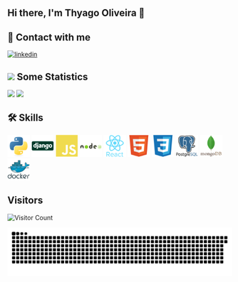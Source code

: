 ## Hi there, I'm Thyago Oliveira 👋

<!--
**ThyagOliveira/ThyagOliveira** is a ✨ _special_ ✨ repository because its `README.md` (this file) appears on your GitHub profile.

Here are some ideas to get you started:

- 🔭 I’m currently working on ...
- 🌱 I’m currently learning ...
- 👯 I’m looking to collaborate on ...
- 🤔 I’m looking for help with ...
- 💬 Ask me about ...
- 📫 How to reach me: ...
- 😄 Pronouns: ...
- ⚡ Fun fact: ...
-->

## 📝 Contact with me 

<div>
  <a href="https://www.linkedin.com/in/thyagoliveira/">
    <img alt="linkedin" height="30px" src="https://www.flaticon.com/svg/static/icons/svg/725/725337.svg" />
  </a>
</div>


## <img width="30px" src="https://media.giphy.com/media/iY8CRBdQXODJSCERIr/giphy.gif" /> Some Statistics

<div>
  <img height="180em" src="https://github-readme-stats.vercel.app/api?username=ThyagOliveira&show_icons=true&theme=radical&include_all_commits=true&count_private=true"/>
  <img height="180em" src="https://github-readme-stats.vercel.app/api/top-langs/?username=ThyagOliveira&layout=compact&langs_count=7&theme=radical"/>
</div>

## 🛠 Skills

<div>
    <img src="https://raw.githubusercontent.com/devicons/devicon/master/icons/python/python-original.svg" alt="python" width="50" height="50"/> 
    <img src="https://raw.githubusercontent.com/devicons/devicon/master/icons/django/django-original.svg" alt="django" width="50" height="50"/> 
    <img src="https://raw.githubusercontent.com/devicons/devicon/master/icons/javascript/javascript-plain.svg" alt="javascript" width="50" height="50"/>
    <img src="https://raw.githubusercontent.com/devicons/devicon/master/icons/nodejs/nodejs-original-wordmark.svg" alt="nodejs" width="50" height="50"/>
    <img src="https://raw.githubusercontent.com/devicons/devicon/master/icons/react/react-original-wordmark.svg" alt="reactjs" width="50" height="50"/>
    <img src="https://raw.githubusercontent.com/devicons/devicon/master/icons/html5/html5-original.svg" alt="html5" width="50" height="50"/>
    <img src="https://raw.githubusercontent.com/devicons/devicon/master/icons/css3/css3-original.svg" alt="css3" width="50" height="50"/>
    <img src="https://raw.githubusercontent.com/devicons/devicon/master/icons/postgresql/postgresql-original-wordmark.svg" alt="postgresql" width="50" height="50"/>
    <img src="https://raw.githubusercontent.com/devicons/devicon/master/icons/mongodb/mongodb-original-wordmark.svg" alt="mongodb" width="50" height="50"/>
    <img src="https://raw.githubusercontent.com/devicons/devicon/master/icons/docker/docker-original-wordmark.svg" alt="docker" width="50" height="50"/>
</div>

## Visitors
![Visitor Count](https://profile-counter.glitch.me/{ThyagOliveira}/count.svg)

![Snake animation](https://github.com/ThyagOliveira/ThyagOliveira/blob/output/github-contribution-grid-snake.svg)
